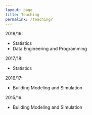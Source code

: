 ```yaml
---
layout: page
title: Teaching
permalink: /teaching/
---
```


2018/19:
* Statistics
* Data Engineering and Programming

2017/18:
* Statistics

2016/17:
* Building Modeling and Simulation

2015/16:
* Building Modeling and Simulation